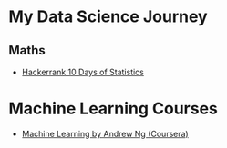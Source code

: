 # My Data Science Journey

## Maths

- [Hackerrank 10 Days of Statistics](https://www.hackerrank.com/domains/tutorials/10-days-of-statistics)

# Machine Learning Courses

- [Machine Learning by Andrew Ng (Coursera)](machine_learning_by_andrew_ng_coursera/Readme.md)
